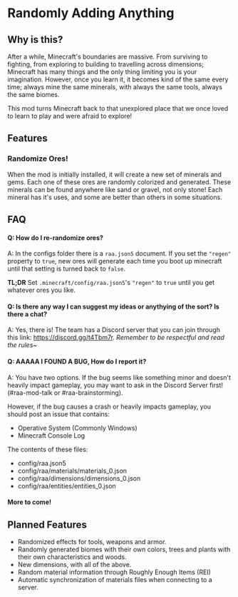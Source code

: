 # Randomly Adding Anything

## Why is this?

After a while, Minecraft's boundaries are massive. From surviving to fighting, from exploring to building to travelling across dimensions; Minecraft has many things and the only thing limiting you is your imagination.
However, once you learn it, it becomes kind of the same every time; always mine the same minerals, with always the same tools, always the same biomes.

This mod turns Minecraft back to that unexplored place that we once loved to learn to play and were afraid to explore!

## Features

### Randomize Ores!

When the mod is initially installed, it will create a new set of minerals and gems.
Each one of these ores are randomly colorized and generated.
These minerals can be found anywhere like sand or gravel, not only stone!
Each mineral has it's uses, and some are better than others in some situations.

## FAQ

#### Q: How do I re-randomize ores?

A: In the configs folder there is a `raa.json5` document. If you set the `"regen"` property to `true`, new ores will generate each time you boot up minecraft until that setting is turned back to `false`.

**TL;DR** Set `.minecraft/config/raa.json5`'s `"regen"` to `true` until you get whatever ores you like.

#### Q: Is there any way I can suggest my ideas or anythying of the sort? Is there a chat?

A: Yes, there is! The team has a Discord server that you can join through this link: https://discord.gg/t4Tbm7r. _Remember to be respectful and read the rules~_

#### Q: AAAAA I FOUND A BUG, How do I report it?

A: You have two options. If the bug seems like something minor and doesn't heavily impact gameplay, you may want to ask in the Discord Server first! (#raa-mod-talk or #raa-brainstorming).

However, if the bug causes a crash or heavily impacts gameplay, you should post an issue that contains:

- Operative System (Commonly Windows)
- Minecraft Console Log

The contents of these files:
- config/raa.json5
- config/raa/materials/materials_0.json
- config/raa/dimensions/dimensions_0.json
- config/raa/entities/entities_0.json

#### More to come!

## Planned Features

- Randomized effects for tools, weapons and armor.
- Randomly generated biomes with their own colors, trees and plants with their own characteristics and woods.
- New dimensions, with all of the above.
- Random material information through Roughly Enough Items (REI)
- Automatic synchronization of materials files when connecting to a server.

